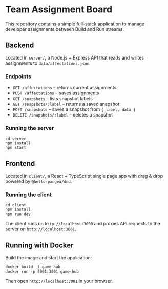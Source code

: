 # Team Assignment Board

This repository contains a simple full-stack application to manage developer assignments between Build and Run streams.

## Backend

Located in `server/`, a Node.js + Express API that reads and writes assignments to `data/affectations.json`.

### Endpoints
- `GET /affectations` – returns current assignments
- `POST /affectations` – saves assignments
- `GET /snapshots` – lists snapshot labels
- `GET /snapshots/:label` – returns a saved snapshot
- `POST /snapshots` – saves a snapshot from `{ label, data }`
- `DELETE /snapshots/:label` – deletes a snapshot

### Running the server
```
cd server
npm install
npm start
```

## Frontend

Located in `client/`, a React + TypeScript single page app with drag & drop powered by `@hello-pangea/dnd`.

### Running the client
```
cd client
npm install
npm run dev
```

The client runs on `http://localhost:3000` and proxies API requests to the server on `http://localhost:3001`.

## Running with Docker

Build the image and start the application:

```
docker build -t game-hub .
docker run -p 3001:3001 game-hub
```

Then open `http://localhost:3001` in your browser.
